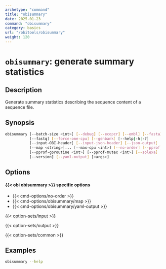 ```yaml
---
archetype: "command"
title: "obisummary"
date: 2025-01-23
command: "obisummary"
category: basics
url: "/obitools/obisummary"
weight: 120
---
```


# `obisummary`: generate summary statistics

## Description 

Generate summary statistics describing the sequence content of a sequence file.

## Synopsis

```bash
obisummary [--batch-size <int>] [--debug] [--ecopcr] [--embl] [--fasta]
           [--fastq] [--force-one-cpu] [--genbank] [--help|-h|-?]
           [--input-OBI-header] [--input-json-header] [--json-output]
           [--map <string>]... [--max-cpu <int>] [--no-order] [--pprof]
           [--pprof-goroutine <int>] [--pprof-mutex <int>] [--solexa]
           [--version] [--yaml-output] [<args>]
```

## Options

#### {{< obi obisummary >}} specific options

- {{< cmd-options/no-order >}}
- {{< cmd-options/obisummary/map >}}
- {{< cmd-options/obisummary/yaml-output >}}

{{< option-sets/input >}}

{{< option-sets/output >}}

{{< option-sets/common >}}

## Examples

```bash
obisummary --help
```

